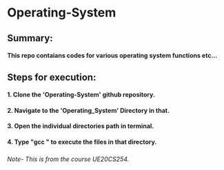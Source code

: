 # Operating-System
###
###
###

## Summary:
#### This repo contaians codes for various operating system functions etc...
###
###

 
## Steps for execution:

  #### 1. Clone the 'Operating-System' github repository.
  #### 2. Navigate to the 'Operating_System' Directory in that.
  #### 3. Open the individual directories path in terminal.
  #### 4. Type "gcc <filename>" to execute the files in that directory.
  ###
  ###### Note- This is from the course UE20CS254.
  ###
  ###
  
  #
